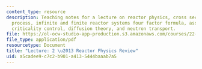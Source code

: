 ```yaml
---
content_type: resource
description: Teaching notes for a lecture on reactor physics, cross sections, fission
  process, infinite and finite reactor systems four factor formula, assessment of
  criticality control, diffusion theory, and neutron transport.
file: https://ol-ocw-studio-app-production.s3.amazonaws.com/courses/22-091-nuclear-reactor-safety-spring-2008/a5cadee9c7c2b901a4135444baaab7a5_MIT22_091S08_lec02note.pdf
file_type: application/pdf
resourcetype: Document
title: "Lecture: 2 \u2013 Reactor Physics Review"
uid: a5cadee9-c7c2-b901-a413-5444baaab7a5
---
```

